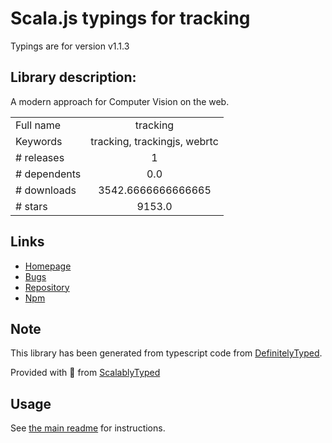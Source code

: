 
# Scala.js typings for tracking

Typings are for version v1.1.3

## Library description:
A modern approach for Computer Vision on the web.

|                    |                 |
| ------------------ | :-------------: |
| Full name          | tracking |
| Keywords           | tracking, trackingjs, webrtc |
| # releases         | 1 |
| # dependents       | 0.0 |
| # downloads        | 3542.6666666666665 |
| # stars            | 9153.0 |

## Links
- [Homepage](http://trackingjs.com)
- [Bugs](https://github.com/eduardolundgren/tracking.js/issues)
- [Repository](https://github.com/eduardolundgren/tracking.js)
- [Npm](https://www.npmjs.com/package/tracking)
    


## Note
This library has been generated from typescript code from [DefinitelyTyped](https://definitelytyped.org).

Provided with :purple_heart: from [ScalablyTyped](https://github.com/oyvindberg/ScalablyTyped)

## Usage
See [the main readme](../../readme.md) for instructions.



